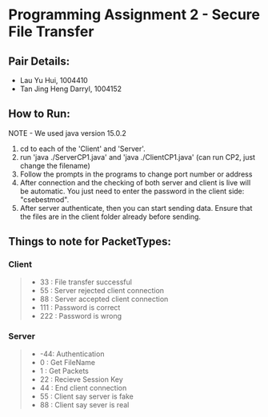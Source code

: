 # Programming Assignment 2 - Secure File Transfer
## Pair Details:
- Lau Yu Hui, 1004410
- Tan Jing Heng Darryl, 1004152
## How to Run:
NOTE - We used java version 15.0.2  
1. cd to each of the 'Client' and 'Server'.
2. run 'java ./ServerCP1.java' and 'java ./ClientCP1.java' (can run CP2, just change the filename)
3. Follow the prompts in the programs to change port number or address
4. After connection and the checking of both server and client is live will be automatic. You just need to enter the password in the client side: "csebestmod". 
5. After server authenticate, then you can start sending data. Ensure that the files are in the client folder already before sending.
## Things to note for PacketTypes:
### Client
>- 33 : File transfer   successful
>- 55 : Server rejected client connection
>- 88 : Server accepted client connection
>- 111 : Password is correct
>- 222 : Password is wrong
### Server
>- -44: Authentication
>- 0 : Get FileName  
>- 1 : Get Packets  
>- 22 : Recieve Session Key
>- 44 : End client connection
>- 55 : Client say server is fake  
>- 88 : Client say sever is real
